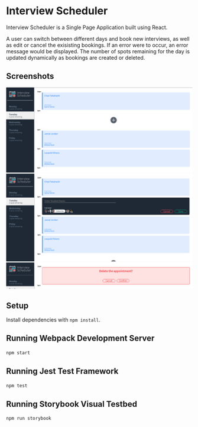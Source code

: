 # Interview Scheduler
Interview Scheduler is a Single Page Application built using React. 

A user can switch between different days and book new interviews, as well as edit or cancel the exisisting bookings. If an error were to occur, an error message would be displayed. The number of spots remaining for the day is updated dynamically as bookings are created or deleted. 

## Screenshots
!["Screenshot of Home Page"](https://github.com/KevinDaKevoo/scheduler/blob/master/docs/Home-Page.png)
!["Screenshot of New/Edit Booking"](https://github.com/KevinDaKevoo/scheduler/blob/master/docs/Book-New:Edit-Appointment.png)
!["Screenshot of Confirm Delete Booking"](https://github.com/KevinDaKevoo/scheduler/blob/master/docs/Confirm-Delete.png)

## Setup

Install dependencies with `npm install`.

## Running Webpack Development Server

```sh
npm start
```

## Running Jest Test Framework

```sh
npm test
```

## Running Storybook Visual Testbed

```sh
npm run storybook
```
